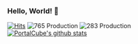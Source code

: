 ### Hello, World! 👋
[![Hits](https://hits.seeyoufarm.com/api/count/incr/badge.svg?url=https%3A%2F%2Fgithub.com%2FPortalCube&count_bg=%2379C83D&title_bg=%23555555&icon=&icon_color=%23E7E7E7&title=hits&edge_flat=true)](https://hits.seeyoufarm.com)
![765 Production](https://img.shields.io/badge/765-Production-%23f34e6d?style=flat-square)
![283 Production](https://img.shields.io/badge/283-Production-%238dbafe?style=flat-square)
<br>
[![PortalCube's github stats](https://github-readme-stats.vercel.app/api?username=PortalCube&theme=tokyonight&count_private=true&show_icons=true)](https://github.com/PortalCube)
